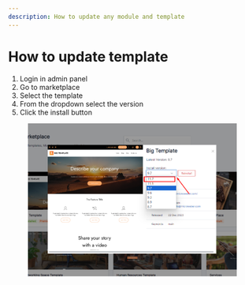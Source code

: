 ```yaml
---
description: How to update any module and template
---
```


# How to update template

1. Login in admin panel
2. Go to marketplace
3. Select the template
4. From the dropdown select the version
5. Click the install button

<figure><img src=".gitbook/assets/image (2) (1) (1).png" alt=""><figcaption></figcaption></figure>

